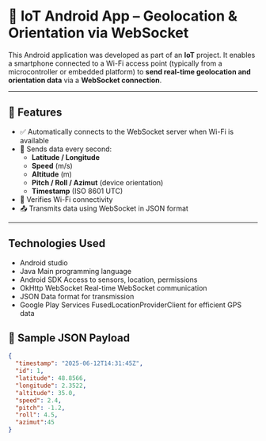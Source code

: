 # 📡 IoT Android App – Geolocation & Orientation via WebSocket

This Android application was developed as part of an **IoT** project. It enables a smartphone connected to a Wi-Fi access point (typically from a microcontroller or embedded platform) to **send real-time geolocation and orientation data** via a **WebSocket connection**.

---

## 📱 Features

- ✅ Automatically connects to the WebSocket server when Wi-Fi is available
- 📍 Sends data every second:
  - **Latitude / Longitude**
  - **Speed** (m/s)
  - **Altitude** (m)
  - **Pitch / Roll / Azimut** (device orientation)
  - **Timestamp** (ISO 8601 UTC)
- 📶 Verifies Wi-Fi connectivity
- 📤 Transmits data using WebSocket in JSON format

---

## Technologies Used
- Android studio
- Java	Main programming language
- Android SDK	Access to sensors, location, permissions
- OkHttp WebSocket	Real-time WebSocket communication
- JSON	Data format for transmission
- Google Play Services	FusedLocationProviderClient for efficient GPS data

## 🧪 Sample JSON Payload

```json
{
  "timestamp": "2025-06-12T14:31:45Z",
  "id": 1,
  "latitude": 48.8566,
  "longitude": 2.3522,
  "altitude": 35.0,
  "speed": 2.4,
  "pitch": -1.2,
  "roll": 4.5,
  "azimut":45
}
  

